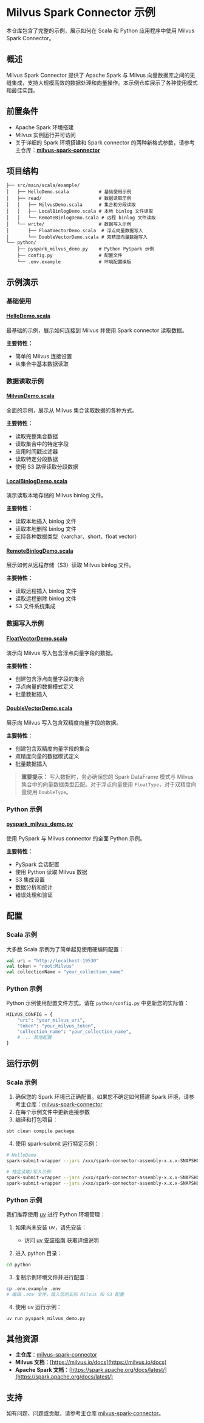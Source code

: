 # Milvus Spark Connector 示例

本仓库包含了完整的示例，展示如何在 Scala 和 Python 应用程序中使用 Milvus Spark Connector。

## 概述

Milvus Spark Connector 提供了 Apache Spark 与 Milvus 向量数据库之间的无缝集成，支持大规模高效的数据处理和向量操作。本示例仓库展示了各种使用模式和最佳实践。

## 前置条件

- Apache Spark 环境搭建
- Milvus 实例运行并可访问
- 关于详细的 Spark 环境搭建和 Spark connector 的两种新格式参数，请参考主仓库：**[milvus-spark-connector](https://github.com/SimFG/milvus-spark-connector)**

## 项目结构

```
├── src/main/scala/example/
│   ├── HelloDemo.scala           # 基础使用示例
│   ├── read/                     # 数据读取示例
│   │   ├── MilvusDemo.scala      # 集合和分段读取
│   │   ├── LocalBinlogDemo.scala # 本地 binlog 文件读取
│   │   └── RemoteBinlogDemo.scala # 远程 binlog 文件读取
│   └── write/                    # 数据写入示例
│       ├── FloatVectorDemo.scala  # 浮点向量数据写入
│       └── DoubleVectorDemo.scala # 双精度向量数据写入
└── python/
    ├── pyspark_milvus_demo.py    # Python PySpark 示例
    ├── config.py                 # 配置文件
    └── .env.example              # 环境配置模板
```

## 示例演示

### 基础使用

#### [HelloDemo.scala](src/main/scala/example/HelloDemo.scala)
最基础的示例，展示如何连接到 Milvus 并使用 Spark connector 读取数据。

**主要特性：**
- 简单的 Milvus 连接设置
- 从集合中基本数据读取

### 数据读取示例

#### [MilvusDemo.scala](src/main/scala/example/read/MilvusDemo.scala)
全面的示例，展示从 Milvus 集合读取数据的各种方式。

**主要特性：**
- 读取完整集合数据
- 读取集合中的特定字段
- 应用时间戳过滤器
- 读取特定分段数据
- 使用 S3 路径读取分段数据

#### [LocalBinlogDemo.scala](src/main/scala/example/read/LocalBinlogDemo.scala)
演示读取本地存储的 Milvus binlog 文件。

**主要特性：**
- 读取本地插入 binlog 文件
- 读取本地删除 binlog 文件
- 支持各种数据类型（varchar、short、float vector）

#### [RemoteBinlogDemo.scala](src/main/scala/example/read/RemoteBinlogDemo.scala)
展示如何从远程存储（S3）读取 Milvus binlog 文件。

**主要特性：**
- 读取远程插入 binlog 文件
- 读取远程删除 binlog 文件
- S3 文件系统集成

### 数据写入示例

#### [FloatVectorDemo.scala](src/main/scala/example/write/FloatVectorDemo.scala)
演示向 Milvus 写入包含浮点向量字段的数据。

**主要特性：**
- 创建包含浮点向量字段的集合
- 浮点向量的数据模式定义
- 批量数据插入

#### [DoubleVectorDemo.scala](src/main/scala/example/write/DoubleVectorDemo.scala)
展示向 Milvus 写入包含双精度向量字段的数据。

**主要特性：**
- 创建包含双精度向量字段的集合
- 双精度向量的数据模式定义
- 批量数据插入

> **重要提示：** 写入数据时，务必确保您的 Spark DataFrame 模式与 Milvus 集合中的向量数据类型匹配。对于浮点向量使用 `FloatType`，对于双精度向量使用 `DoubleType`。

### Python 示例

#### [pyspark_milvus_demo.py](python/pyspark_milvus_demo.py)
使用 PySpark 与 Milvus connector 的全面 Python 示例。

**主要特性：**
- PySpark 会话配置
- 使用 Python 读取 Milvus 数据
- S3 集成设置
- 数据分析和统计
- 错误处理和验证

## 配置

### Scala 示例
大多数 Scala 示例为了简单起见使用硬编码配置：

```scala
val uri = "http://localhost:19530"
val token = "root:Milvus"
val collectionName = "your_collection_name"
```

### Python 示例
Python 示例使用配置文件方式。请在 `python/config.py` 中更新您的实际值：

```python
MILVUS_CONFIG = {
    "uri": "your_milvus_uri",
    "token": "your_milvus_token",
    "collection_name": "your_collection_name",
    # ... 其他配置
}
```

## 运行示例

### Scala 示例

1. 确保您的 Spark 环境已正确配置。如果您不确定如何搭建 Spark 环境，请参考主仓库：[milvus-spark-connector](https://github.com/SimFG/milvus-spark-connector)
2. 在每个示例文件中更新连接参数
3. 编译和打包项目：

```bash
sbt clean compile package
```

4. 使用 spark-submit 运行特定示例：

```bash
# HelloDemo
spark-submit-wrapper --jars /xxx/spark-connector-assembly-x.x.x-SNAPSHOT.jar --class "example.HelloDemo" /xxx/milvus-spark-connector-example_2.13-0.1.0-SNAPSHOT.jar

# 特定读取/写入示例
spark-submit-wrapper --jars /xxx/spark-connector-assembly-x.x.x-SNAPSHOT.jar --class "example.read.MilvusDemo" /xxx/milvus-spark-connector-example_2.13-0.1.0-SNAPSHOT.jar
spark-submit-wrapper --jars /xxx/spark-connector-assembly-x.x.x-SNAPSHOT.jar --class "example.write.FloatVectorDemo" /xxx/milvus-spark-connector-example_2.13-0.1.0-SNAPSHOT.jar
```

### Python 示例

我们推荐使用 [uv](https://docs.astral.sh/uv/getting-started/installation/) 进行 Python 环境管理：

1. 如果尚未安装 uv，请先安装：
   - 访问 [uv 安装指南](https://docs.astral.sh/uv/getting-started/installation/) 获取详细说明

2. 进入 python 目录：
```bash
cd python
```

3. 复制示例环境文件并进行配置：
```bash
cp .env.example .env
# 编辑 .env 文件，填入您的实际 Milvus 和 S3 配置
```

4. 使用 uv 运行示例：
```bash
uv run pyspark_milvus_demo.py
```

## 其他资源

- **主仓库**：[milvus-spark-connector](https://github.com/SimFG/milvus-spark-connector)
- **Milvus 文档**：[https://milvus.io/docs](https://milvus.io/docs)
- **Apache Spark 文档**：[https://spark.apache.org/docs/latest/](https://spark.apache.org/docs/latest/)

## 支持

如有问题、问题或贡献，请参考主仓库 [milvus-spark-connector](https://github.com/SimFG/milvus-spark-connector)。 